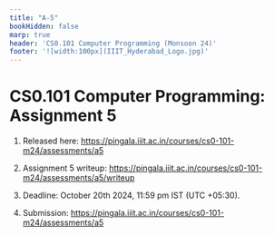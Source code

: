 ```yaml
---
title: "A-5"
bookHidden: false
marp: true
header: 'CS0.101 Computer Programming (Monsoon 24)'
footer: '![width:100px](IIIT_Hyderabad_Logo.jpg)'
---
```


# CS0.101 Computer Programming: Assignment 5

1. Released here: https://pingala.iiit.ac.in/courses/cs0-101-m24/assessments/a5

2. Assignment 5 writeup: https://pingala.iiit.ac.in/courses/cs0-101-m24/assessments/a5/writeup

3. Deadline: October 20th 2024, 11:59 pm IST (UTC +05:30).

4. Submission: https://pingala.iiit.ac.in/courses/cs0-101-m24/assessments/a5
